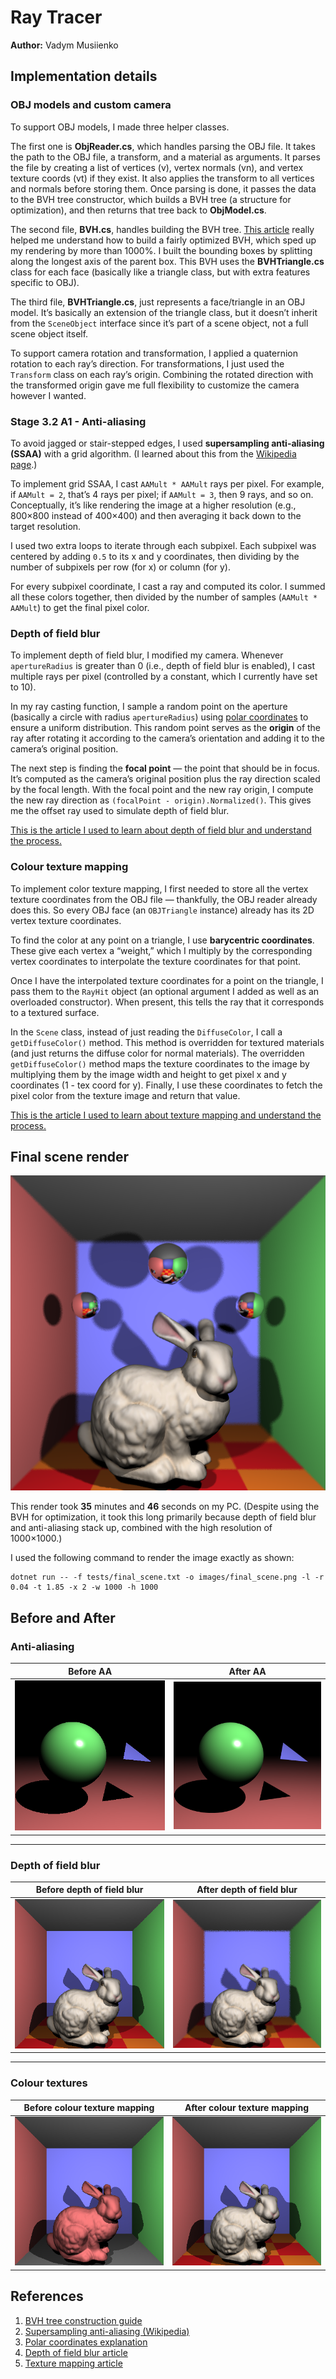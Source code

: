 # Ray Tracer

**Author:** Vadym Musiienko

## Implementation details

### OBJ models and custom camera

To support OBJ models, I made three helper classes.

The first one is **ObjReader.cs**, which handles parsing the OBJ file. It takes the path to the OBJ file, a transform, and a material as arguments. It parses the file by creating a list of vertices (v), vertex normals (vn), and vertex texture coords (vt) if they exist. It also applies the transform to all vertices and normals before storing them. Once parsing is done, it passes the data to the BVH tree constructor, which builds a BVH tree (a structure for optimization), and then returns that tree back to **ObjModel.cs**.

The second file, **BVH.cs**, handles building the BVH tree. [This article](https://jacco.ompf2.com/2022/04/13/how-to-build-a-bvh-part-1-basics/) really helped me understand how to build a fairly optimized BVH, which sped up my rendering by more than 1000%. I built the bounding boxes by splitting along the longest axis of the parent box. This BVH uses the **BVHTriangle.cs** class for each face (basically like a triangle class, but with extra features specific to OBJ).

The third file, **BVHTriangle.cs**, just represents a face/triangle in an OBJ model. It’s basically an extension of the triangle class, but it doesn’t inherit from the `SceneObject` interface since it’s part of a scene object, not a full scene object itself.

To support camera rotation and transformation, I applied a quaternion rotation to each ray’s direction. For transformations, I just used the `Transform` class on each ray’s origin. Combining the rotated direction with the transformed origin gave me full flexibility to customize the camera however I wanted.

### Stage 3.2 A1 - Anti-aliasing

To avoid jagged or stair-stepped edges, I used **supersampling anti-aliasing (SSAA)** with a grid algorithm. (I learned about this from the [Wikipedia page](https://en.wikipedia.org/wiki/Supersampling).)

To implement grid SSAA, I cast `AAMult * AAMult` rays per pixel. For example, if `AAMult = 2`, that’s 4 rays per pixel; if `AAMult = 3`, then 9 rays, and so on. Conceptually, it’s like rendering the image at a higher resolution (e.g., 800×800 instead of 400×400) and then averaging it back down to the target resolution.

I used two extra loops to iterate through each subpixel. Each subpixel was centered by adding `0.5` to its x and y coordinates, then dividing by the number of subpixels per row (for x) or column (for y).

For every subpixel coordinate, I cast a ray and computed its color. I summed all these colors together, then divided by the number of samples (`AAMult * AAMult`) to get the final pixel color.

### Depth of field blur

To implement depth of field blur, I modified my camera. Whenever `apertureRadius` is greater than 0 (i.e., depth of field blur is enabled), I cast multiple rays per pixel (controlled by a constant, which I currently have set to 10).

In my ray casting function, I sample a random point on the aperture (basically a circle with radius `apertureRadius`) using [polar coordinates](https://en.wikipedia.org/wiki/Polar_coordinate_system) to ensure a uniform distribution. This random point serves as the **origin** of the ray after rotating it according to the camera’s orientation and adding it to the camera’s original position.

The next step is finding the **focal point** — the point that should be in focus. It’s computed as the camera’s original position plus the ray direction scaled by the focal length. With the focal point and the new ray origin, I compute the new ray direction as `(focalPoint - origin).Normalized()`. This gives me the offset ray used to simulate depth of field blur.

[This is the article I used to learn about depth of field blur and understand the process.](https://pathtracing.home.blog/depth-of-field/)

### Colour texture mapping

To implement color texture mapping, I first needed to store all the vertex texture coordinates from the OBJ file — thankfully, the OBJ reader already does this. So every OBJ face (an `OBJTriangle` instance) already has its 2D vertex texture coordinates.

To find the color at any point on a triangle, I use **barycentric coordinates**. These give each vertex a “weight,” which I multiply by the corresponding vertex coordinates to interpolate the texture coordinates for that point.

Once I have the interpolated texture coordinates for a point on the triangle, I pass them to the `RayHit` object (an optional argument I added as well as an overloaded constructor). When present, this tells the ray that it corresponds to a textured surface.

In the `Scene` class, instead of just reading the `DiffuseColor`, I call a `getDiffuseColor()` method. This method is overridden for textured materials (and just returns the diffuse color for normal materials). The overridden `getDiffuseColor()` method maps the texture coordinates to the image by multiplying them by the image width and height to get pixel x and y coordinates (1 - tex coord for y). Finally, I use these coordinates to fetch the pixel color from the texture image and return that value.

[This is the article I used to learn about texture mapping and understand the process.](https://medium.com/@Ksatese/advanced-ray-tracer-part-4-87d1c98eecff)

## Final scene render

![My final render](images/final_scene.png)

This render took **35** minutes and **46** seconds on my PC. (Despite using the BVH for optimization, it took this long primarily because depth of field blur and anti-aliasing stack up, combined with the high resolution of 1000×1000.)

I used the following command to render the image exactly as shown:

```
dotnet run -- -f tests/final_scene.txt -o images/final_scene.png -l -r 0.04 -t 1.85 -x 2 -w 1000 -h 1000
```

## Before and After

### Anti-aliasing

| Before AA                                    | After AA                                    |
| -------------------------------------------- | ------------------------------------------- |
| <img src="images/AABefore.png" width="400"/> | <img src="images/AAAfter.png" width="400"/> |

---

### Depth of field blur

| Before depth of field blur                    | After depth of field blur                    |
| --------------------------------------------- | -------------------------------------------- |
| <img src="images/FOBBefore.png" width="400"/> | <img src="images/FOBAfter.png" width="400"/> |

---

### Colour textures

| Before colour texture mapping                 | After colour texture mapping                 |
| --------------------------------------------- | -------------------------------------------- |
| <img src="images/TEXBefore.png" width="400"/> | <img src="images/TEXAfter.png" width="400"/> |

## References

1. [BVH tree construction guide](https://jacco.ompf2.com/2022/04/13/how-to-build-a-bvh-part-1-basics/)
2. [Supersampling anti-aliasing (Wikipedia)](https://en.wikipedia.org/wiki/Supersampling)
3. [Polar coordinates explanation](https://en.wikipedia.org/wiki/Polar_coordinate_system)
4. [Depth of field blur article](https://pathtracing.home.blog/depth-of-field/)
5. [Texture mapping article](https://medium.com/@Ksatese/advanced-ray-tracer-part-4-87d1c98eecff)
